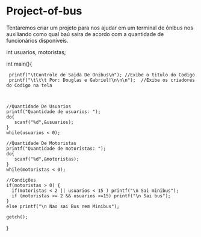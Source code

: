 # Project-of-bus
Tentaremos criar um projeto para nos ajudar em um terminal de ônibus nos auxiliando como qual baú saíra de acordo com a quantidade de funcionários disponíveis.




int usuarios, motoristas;

int main(){
    
     printf("\tControle de Saida De Onibus\n"); //Exibe o titulo do Codigo
     printf("\t\t\t Por: Douglas e Gabriel!\n\n\n");  //Exibe os criadores do Codigo na tela 


    
    //Quantidade De Usuarios
    printf("Quantidade de usuarios: ");
    do{
       scanf("%d",&usuarios);
    }
    while(usuarios < 0); 
    
    //Quantidade De Motoristas
    printf("Quantidade de motoristas: ");
    do{
       scanf("%d",&motoristas);
    }
    while(motoristas < 0); 
    
    //Condições
    if(motoristas > 0) {
      if(motoristas < 2 || usuarios < 15 ) printf("\n Sai minibus");
      if (motoristas >= 2 && usuarios >=15) printf("\n Sai bus");
    }
    else printf("\n Nao sai Bus nem Minibus");
                                                
    getch();
       
}
